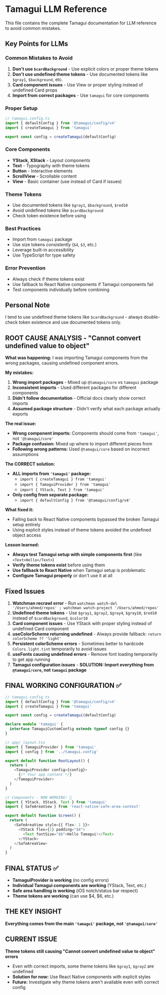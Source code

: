 # Tamagui LLM Reference

This file contains the complete Tamagui documentation for LLM reference to avoid common mistakes.

## Key Points for LLMs

### Common Mistakes to Avoid
1. **Don't use `$cardBackground`** - Use explicit colors or proper theme tokens
2. **Don't use undefined theme tokens** - Use documented tokens like `$gray1`, `$background`, etc.
3. **Card component issues** - Use View or proper styling instead of undefined Card props
4. **Import from correct packages** - Use `tamagui` for core components

### Proper Setup
```typescript
// tamagui.config.ts
import { defaultConfig } from '@tamagui/config/v4'
import { createTamagui } from 'tamagui'

export const config = createTamagui(defaultConfig)
```

### Core Components
- **YStack, XStack** - Layout components
- **Text** - Typography with theme tokens
- **Button** - Interactive elements
- **ScrollView** - Scrollable content
- **View** - Basic container (use instead of Card if issues)

### Theme Tokens
- Use documented tokens like `$gray1`, `$background`, `$red10`
- Avoid undefined tokens like `$cardBackground`
- Check token existence before using

### Best Practices
- Import from `tamagui` package
- Use size tokens consistently (`$4`, `$3`, etc.)
- Leverage built-in accessibility
- Use TypeScript for type safety

### Error Prevention
- Always check if theme tokens exist
- Use fallback to React Native components if Tamagui components fail
- Test components individually before combining

## Personal Note
I tend to use undefined theme tokens like `$cardBackground` - always double-check token existence and use documented tokens only.

## ROOT CAUSE ANALYSIS - "Cannot convert undefined value to object"

**What was happening:**
I was importing Tamagui components from the wrong packages, causing undefined component errors.

**My mistakes:**
1. **Wrong import packages** - Mixed up `@tamagui/core` vs `tamagui` package
2. **Inconsistent imports** - Used different packages for different components
3. **Didn't follow documentation** - Official docs clearly show correct imports
4. **Assumed package structure** - Didn't verify what each package actually exports

**The real issue:**
- **Wrong component imports:** Components should come from `'tamagui'`, not `'@tamagui/core'`
- **Package confusion:** Mixed up where to import different pieces from
- **Following wrong patterns:** Used `@tamagui/core` based on incorrect assumptions

**The CORRECT solution:**
- **ALL imports from `'tamagui'` package:**
  - `import { createTamagui } from 'tamagui'`
  - `import { TamaguiProvider } from 'tamagui'`
  - `import { YStack, Text } from 'tamagui'`
- **Only config from separate package:**
  - `import { defaultConfig } from '@tamagui/config/v4'`

**What fixed it:**
- Falling back to React Native components bypassed the broken Tamagui setup entirely
- Using explicit styles instead of theme tokens avoided the undefined object access

**Lesson learned:**
- **Always test Tamagui setup with simple components first** (like `<Text>Hello</Text>`)
- **Verify theme tokens exist** before using them
- **Use fallback to React Native** when Tamagui setup is problematic
- **Configure Tamagui properly** or don't use it at all

## Fixed Issues
1. **Watchman recrawl error** - Run `watchman watch-del '/Users/ahmed/repos' ; watchman watch-project '/Users/ahmed/repos'`
2. **Undefined theme tokens** - Use `$gray1`, `$gray2`, `$gray4`, `$gray10`, `$red10` instead of `$cardBackground`, `$color10`
3. **Card component issues** - Use YStack with proper styling instead of undefined Card component
4. **useColorScheme returning undefined** - Always provide fallback: `return colorScheme ?? 'light'`
5. **Persistent colorScheme errors** - Sometimes better to hardcode `Colors.light.tint` temporarily to avoid issues
6. **useFonts causing undefined errors** - Remove font loading temporarily to get app running
7. **Tamagui configuration issues** - **SOLUTION: Import everything from `@tamagui/core`, not `tamagui` package**

## FINAL WORKING CONFIGURATION ✅

```typescript
// tamagui.config.ts
import { defaultConfig } from '@tamagui/config/v4'
import { createTamagui } from 'tamagui'

export const config = createTamagui(defaultConfig)

declare module 'tamagui' {
  interface TamaguiCustomConfig extends typeof config {}
}
```

```typescript
// app/_layout.tsx
import { TamaguiProvider } from 'tamagui'
import { config } from '../tamagui.config'

export default function RootLayout() {
  return (
    <TamaguiProvider config={config}>
      {/* Your app content */}
    </TamaguiProvider>
  )
}
```

```typescript
// Components - NOW WORKING! 🎉
import { YStack, XStack, Text } from 'tamagui'
import { SafeAreaView } from 'react-native-safe-area-context'

export default function Screen() {
  return (
    <SafeAreaView style={{ flex: 1 }}>
      <YStack flex={1} padding="$4">
        <Text fontSize="$6">Hello Tamagui!</Text>
      </YStack>
    </SafeAreaView>
  )
}
```

## FINAL STATUS ✅
- **TamaguiProvider is working** (no config errors)
- **Individual Tamagui components are working** (YStack, Text, etc.)
- **Safe area handling is working** (iOS notch/status bar respect)
- **Theme tokens are working** (can use $4, $6, etc.)

## THE KEY INSIGHT
**Everything comes from the main `'tamagui'` package, not `'@tamagui/core'`**

## CURRENT ISSUE
**Theme tokens still causing "Cannot convert undefined value to object" errors**
- Even with correct imports, some theme tokens like `$gray1`, `$gray2` are undefined
- **Solution for now:** Use React Native components with explicit styles
- **Future:** Investigate why theme tokens aren't available even with correct config